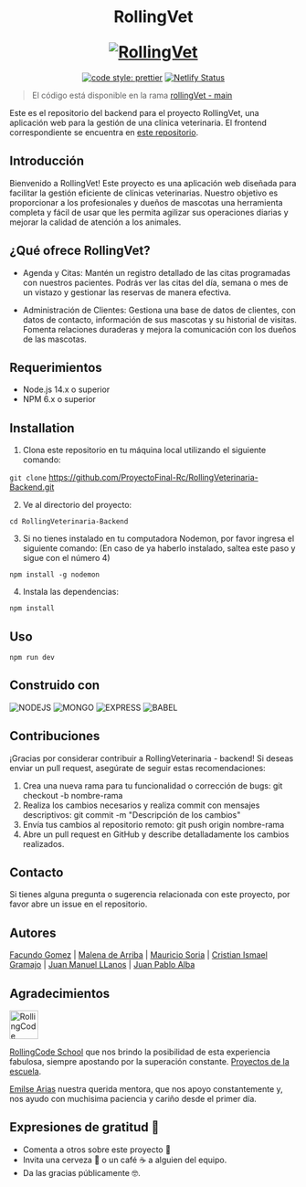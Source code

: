 <h1 align="center">
  <p align="center">RollingVet</p>
  <a href=""><img src="https://i.imgur.com/UtYh1gb.png" alt="RollingVet"></a>
</h1>

<p align="center">
  <a href= "https://github.com/prettier/prettier"><img alt="code style: prettier" src="https://img.shields.io/badge/code_style-prettier-ff69b4.svg"></a>
  <a href="netlify"><img src="https://img.shields.io/badge/Netlify-page-8A2BE2" alt="Netlify Status"></a>
</p>


> El código está disponible en la rama [rollingVet - main](https://github.com/ProyectoFinal-Rc/RollingVeterinaria-Backend/tree/main)

Este es el repositorio del backend para el proyecto RollingVet, una aplicación web para la gestión de una clínica veterinaria. El frontend correspondiente se encuentra en [este repositorio](https://github.com/ProyectoFinal-Rc/RollingVeterinaria--Frontend).

## Introducción

Bienvenido a RollingVet! Este proyecto es una aplicación web diseñada para facilitar la gestión eficiente de clínicas veterinarias. Nuestro objetivo es proporcionar a los profesionales y dueños de mascotas una herramienta completa y fácil de usar que les permita agilizar sus operaciones diarias y mejorar la calidad de atención a los animales.

## ¿Qué ofrece RollingVet?
- Agenda y Citas: Mantén un registro detallado de las citas programadas con nuestros pacientes. Podrás ver las citas del día, semana o mes de un vistazo y gestionar las reservas de manera efectiva.

- Administración de Clientes: Gestiona una base de datos de clientes, con datos de contacto, información de sus mascotas y su historial de visitas. Fomenta relaciones duraderas y mejora la comunicación con los dueños de las mascotas.


## Requerimientos

- Node.js 14.x o superior
- NPM 6.x o superior

## Installation

1. Clona este repositorio en tu máquina local utilizando el siguiente comando:

`git clone` https://github.com/ProyectoFinal-Rc/RollingVeterinaria-Backend.git

2. Ve al directorio del proyecto:
   
`cd RollingVeterinaria-Backend`

3. Si no tienes instalado en tu computadora Nodemon, por favor ingresa el siguiente comando:
(En caso de ya haberlo instalado, saltea este paso y sigue con el número 4)

`npm install -g nodemon`

4. Instala las dependencias:

`npm install`

## Uso

`npm run dev`

## Construido con

![NODEJS](https://img.shields.io/badge/Node%20js-339933?style=for-the-badge&logo=nodedotjs&logoColor=white)
![MONGO](https://img.shields.io/badge/MongoDB-4EA94B?style=for-the-badge&logo=mongodb&logoColor=white)
![EXPRESS](https://img.shields.io/badge/Express%20js-000000?style=for-the-badge&logo=express&logoColor=white)
![BABEL](https://img.shields.io/badge/Babel-F9DC3E?style=for-the-badge&logo=babel&logoColor=white)

## Contribuciones

¡Gracias por considerar contribuir a RollingVeterinaria - backend! Si deseas enviar un pull request, asegúrate de seguir estas recomendaciones:

1. Crea una nueva rama para tu funcionalidad o corrección de bugs: git checkout -b nombre-rama
2. Realiza los cambios necesarios y realiza commit con mensajes descriptivos: git commit -m "Descripción de los cambios"
3. Envía tus cambios al repositorio remoto: git push origin nombre-rama
4. Abre un pull request en GitHub y describe detalladamente los cambios realizados.

## Contacto

Si tienes alguna pregunta o sugerencia relacionada con este proyecto, por favor abre un issue en el repositorio.

## Autores
[Facundo Gomez](https://github.com/Smlich) | [Malena de Arriba](https://github.com/mmaleducada) | [Mauricio Soria](https://github.com/MauricioSor) | [Cristian Ismael Gramajo](https://github.com/Cristian021195) | [Juan Manuel LLanos](https://github.com/juanmllanos) | [Juan Pablo Alba](https://github.com/JuanPiAlba) 

## Agradecimientos

<p>
  <a href="https://rollingcodeschool.com/" target="_blank">
    <picture>
      <source media="(prefers-color-scheme: dark)" src="https://rollingcodeschool.com/wp-content/uploads/2021/07/Grupo-106.png">
      <img alt="RollingCode School logo" src="https://rollingcodeschool.com/wp-content/uploads/2021/07/Grupo-8.png" height="50px" />
    </picture>
  </a>
</p>

[RollingCode School](https://rollingcodeschool.com/) que nos brindo la posibilidad de esta experiencia fabulosa, siempre apostando por la superación constante. [Proyectos de la escuela](https://github.com/rollingcodeschool).

[Emilse Arias](https://github.com/earias08) nuestra querida mentora, que nos apoyo constantemente y, nos ayudo con muchisima paciencia y cariño desde el primer día.

## Expresiones de gratitud 🎁
- Comenta a otros sobre este proyecto 📢
- Invita una cerveza 🍺 o un café ☕ a alguien del equipo.
- Da las gracias públicamente 🤓.